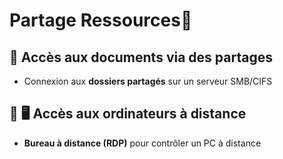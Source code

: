 # Partage Ressources📌

## **📂 Accès aux documents via des partages**
- Connexion aux **dossiers partagés** sur un serveur SMB/CIFS



## 📌 **🖥️ Accès aux ordinateurs à distance**
- **Bureau à distance (RDP)** pour contrôler un PC à distance
